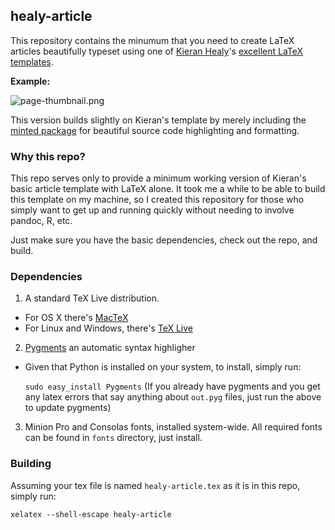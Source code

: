 ## healy-article

This repository contains the minumum that you need to create LaTeX articles
beautifully typeset using one of [Kieran Healy](http://kieranhealy.org/)'s
[excellent LaTeX templates](https://github.com/kjhealy/latex-custom-kjh).

**Example:**

![page-thumbnail.png]()

This version builds slightly on Kieran's template by merely including the
[minted package](https://github.com/gpoore/minted) for beautiful source code
highlighting and formatting.

### Why this repo?

This repo serves only to provide a minimum working version of Kieran's basic
article template with LaTeX alone. It took me a while to be able to build this
template on my machine, so I  created this repository for those who simply want
to get up and running quickly without needing to involve pandoc, R, etc.

Just make sure you have the basic dependencies, check out the repo, and build.

### Dependencies

1. A standard TeX Live distribution.
  - For OS X there's [MacTeX](http://tug.org/mactex/)
  - For Linux and Windows, there's [TeX Live](http://www.tug.org/texlive/)
2. [Pygments](http://pygments.org/) an automatic syntax highligher
  - Given that Python is installed on your system, to install, simply run:

    `sudo easy_install Pygments`
(If you already have pygments and you get any latex errors that say anything about `out.pyg` files, just run the above to update pygments)
3. Minion Pro and Consolas fonts, installed system-wide. All required fonts can be found in `fonts` directory, just install.

### Building

Assuming your tex file is named `healy-article.tex` as it is in this repo,
simply run:

    xelatex --shell-escape healy-article
